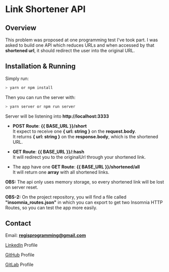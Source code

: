 # Link Shortener API

## Overview

This problem was proposed at one programming test I've took part. I was asked to build one API which reduces URLs and when accessed by that **shortened url**, it should redirect the user into the original URL.

## Installation & Running

Simply run:

```bash
> yarn or npm install
```

Then you can run the server with:

```bash
> yarn server or npm run server
```

Server will be listening into **http://localhost:3333**

+ **POST Route**: __{{ BASE_URL }}/short__  
It expect to receive one __{ url: string }__ on the **request.body**.  
It returns __{ url: string }__ on the **response.body**, which is the shortened URL.  

+ **GET Route**: __{{ BASE_URL }}/:hash__  
It will redirect you to the originalUrl through your shortened link.  

+ The app have one **GET Route**: __{{ BASE_URL }}/shortened/all__  
It will return one **array** with all shortened links.

**OBS:** The api only uses memory storage, so every shortened link will be lost on server reset.  

**OBS-2:** On the project repository, you will find a file called **"insomnia_routes.json"** in which you can export to get two Insomnia HTTP Routes, so you can test the app more easily.

## Contact

Email: **regisprogramming@gmail.com**

[LinkedIn](https://www.linkedin.com/in/regissfaria/) Profile

[GitHub](https://github.com/regisfaria) Profile

[GitLab](https://gitlab.com/regisfaria) Profile
